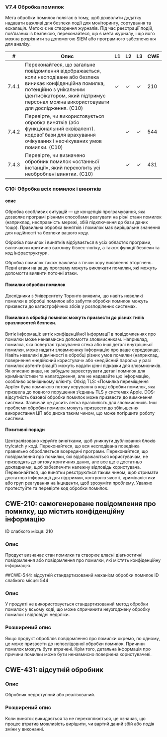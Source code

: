 ### V7.4 Обробка помилок
Мета обробки помилок полягає в тому, щоб дозволити додатку надавати важливі для безпеки події для моніторингу,
сортування та ескалація. Метою є не створення журналів. Під час реєстрації подій, пов’язаних із безпекою, переконайтеся, що
є мета журналу, і що його можна розрізнити за допомогою SIEM або програмного забезпечення для аналізу.

|#|Опис|L1|L2|L3|CWE|
|----|----|----|----|----|----|
|7.4.1|Переконайтеся, що загальне повідомлення відображається, коли несподіване або безпека виникає конфіденційна помилка, потенційно з унікальним ідентифікатором, який підтримує персонал можна використовувати для дослідження. (C10)|✓|✓|✓|210|
|7.4.2|Перевірте, чи використовується обробка винятків (або функціональний еквівалент). кодової бази для врахування очікуваних і неочікуваних умов помилки. (C10)||✓|✓|544|
|7.4.3|Перевірте, чи визначено обробник помилок «останньої інстанції», який перехопить усі необроблені винятки. (C10)||✓|✓|431|

### C10: Обробка всіх помилок і винятків

#### опис
Обробка особливих ситуацій — це концепція програмування, яка дозволяє програмі різними способами реагувати на різні стани помилок (наприклад, несправність мережі, збій підключення до бази даних тощо). Правильна обробка винятків і помилок має вирішальне значення для надійності та безпеки вашого коду.

Обробка помилок і винятків відбувається в усіх областях програми, включаючи критично важливу бізнес-логіку, а також функції безпеки та код інфраструктури.

Обробка помилок також важлива з точки зору виявлення вторгнень. Певні атаки на вашу програму можуть викликати помилки, які можуть допомогти виявити поточні атаки.

#### Помилки обробки помилок
Дослідники з Університету Торонто виявили, що навіть невеликі помилки в обробці помилок або забуття обробки помилок можуть призвести до катастрофічних збоїв у розподілених системах.

#### Помилки в обробці помилок можуть призвести до різних типів вразливостей безпеки.

Витік інформації: витік конфіденційної інформації в повідомленнях про помилки може ненавмисно допомогти зловмисникам. Наприклад, помилка, яка повертає трасування стека або інші деталі внутрішньої помилки, може надати зловмиснику інформацію про ваше середовище. Навіть невеликі відмінності в обробці різних умов помилки (наприклад, повернення «недійсний користувач» або «недійсний пароль» у разі помилок автентифікації) можуть надати цінні підказки для зловмисників. Як описано вище, не забудьте зареєструвати деталі помилок для криміналістики та налагодження, але не надавайте цю інформацію, особливо зовнішньому клієнту.
Обхід TLS: «Помилка переміщення Apple» була помилкою потоку керування в коді обробки помилок, яка призвела до повного порушення з’єднань TLS у системах Apple.
DOS: відсутність базової обробки помилок може призвести до вимкнення системи. Зазвичай це досить легка вразливість для зловмисників. Інші проблеми обробки помилок можуть призвести до збільшення використання ЦП або диска таким чином, що може погіршити роботу системи.
#### Позитивні поради
Централізовано керуйте винятками, щоб уникнути дублювання блоків try/catch у коді. Переконайтеся, що вся несподівана поведінка правильно обробляється всередині програми.
Переконайтеся, що повідомлення про помилки, які відображаються користувачам, не призводять до витоку критичних даних, але все ще є достатньо докладними, щоб забезпечити належну відповідь користувача.
Переконайтеся, що винятки реєструються таким чином, щоб отримати достатньо інформації для підтримки, контролю якості, криміналістики або груп реагування на інциденти, щоб зрозуміти проблему.
Уважно протестуйте та перевірте код обробки помилок.

## CWE-210: самогенероване повідомлення про помилку, що містить конфіденційну інформацію
ID слабкого місця: 210

### Опис
Продукт визначає стан помилки та створює власні діагностичні повідомлення або повідомлення про помилки, які містять конфіденційну інформацію.

##CWE-544: відсутній стандартизований механізм обробки помилок
ID слабкого місця: 544

### Опис
У продукті не використовується стандартизований метод обробки помилок у всьому коді, що може спричинити неузгоджену обробку помилок і відповідні недоліки.
### Розширений опис
Якщо продукт обробляє повідомлення про помилки окремо, по одному, це може призвести до непослідовної обробки помилок. Причини помилок можуть бути втрачені. Крім того, детальна інформація про причини помилки може бути ненавмисно повернена користувачеві.

## CWE-431: відсутній обробник
### Опис
Обробник недоступний або реалізований.
### Розширений опис
Коли виняток викидається та не перехоплюється, це означає, що процес втратив можливість вирішити, чи вартий даний збій або подія зміни у виконанні.
